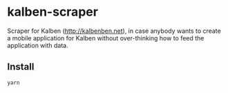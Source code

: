 # kalben-scraper

Scraper for Kalben (http://kalbenben.net), in case anybody wants to create a mobile application for Kalben without over-thinking how to feed the application with data.

## Install

```javascript
yarn
```
